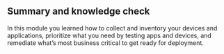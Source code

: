## Summary and knowledge check
In this module you learned how to collect and inventory your devices and applications, prioritize what you need by testing apps and devices, and remediate what’s most business critical to get ready for deployment. 

